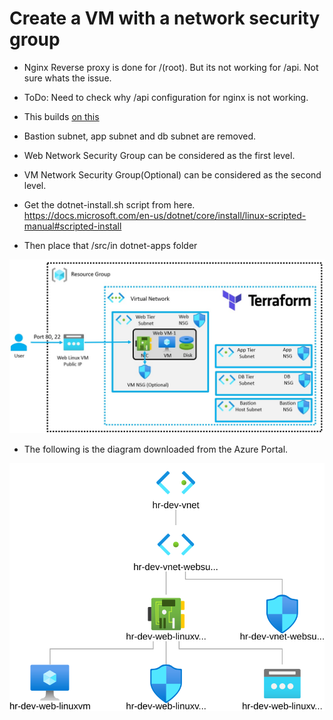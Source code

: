 # Create a VM with a network security group

- Nginx Reverse proxy is done for /(root). But its not working for /api. Not sure whats the issue.

- ToDo: Need to check why /api configuration for nginx is not working.

- This builds [on this](https://github.com/AvtsVivek/AzureWithTerraformAdvanced/tree/main/iac/2101100-vnet-vm-nsg)

- Bastion subnet, app subnet and db subnet are removed.

- Web Network Security Group can be considered as the first level.

- VM Network Security Group(Optional) can be considered as the second level.

- Get the dotnet-install.sh script from here. https://docs.microsoft.com/en-us/dotnet/core/install/linux-scripted-manual#scripted-install

- Then place that /src/in dotnet-apps folder

![The layout](./Images/Layout.jpg)

- The following is the diagram downloaded from the Azure Portal.

![The Diagram](./Images/topology.svg)

